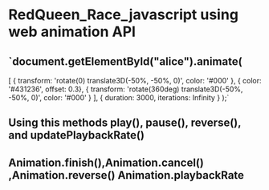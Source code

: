 # RedQueen_Race_javascript using web animation API

## `document.getElementById("alice").animate(
  [
    { transform: 'rotate(0) translate3D(-50%, -50%, 0)', color: '#000' },
    { color: '#431236', offset: 0.3},
    { transform: 'rotate(360deg) translate3D(-50%, -50%, 0)', color: '#000' }
  ], {
    duration: 3000,
    iterations: Infinity
  }
);`

## Using this methods play(), pause(), reverse(), and updatePlaybackRate()

## Animation.finish(),Animation.cancel() ,Animation.reverse() Animation.playbackRate
